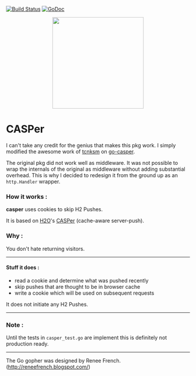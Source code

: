 [![Build Status](https://travis-ci.org/romainmenke/pusher.svg?branch=master)](https://travis-ci.org/romainmenke/pusher)
[![GoDoc](https://godoc.org/github.com/romainmenke/pusher?status.svg)](https://godoc.org/github.com/romainmenke/pusher/casper)

<p align="center">
  <img src="https://cloud.githubusercontent.com/assets/11521496/24838540/070645b2-1d4a-11e7-9c39-900371d5fda3.png" width="250"/>
</p>

# CASPer

I can't take any credit for the genius that makes this pkg work. I simply modified the awesome work of [tcnksm](https://github.com/tcnksm) on [go-casper](https://github.com/tcnksm/go-casper).

The original pkg did not work well as middleware. It was not possible to wrap the internals of the original as middleware without adding substantial overhead. This is why I decided to redesign it from the ground up as an `http.Handler` wrapper.


### How it works :

**casper** uses cookies to skip H2 Pushes.

It is based on [H2O](https://github.com/h2o/h2o)'s [CASPer](https://h2o.examp1e.net/configure/http2_directives.html#http2-casper) (cache-aware server-push).


### Why :

You don't hate returning visitors.

---

#### Stuff it does :

- read a cookie and determine what was pushed recently
- skip pushes that are thought to be in browser cache
- write a cookie which will be used on subsequent requests

It does not initiate any H2 Pushes.

----

### Note :

Until the tests in `casper_test.go` are implement this is definitely not production ready.


----

The Go gopher was designed by Renee French. (http://reneefrench.blogspot.com/)
